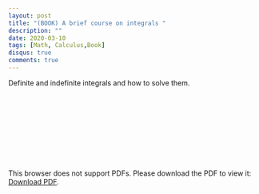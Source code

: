 ```yaml
---
layout: post
title: "(BOOK) A brief course on integrals "
description: ""
date: 2020-03-10
tags: [Math, Calculus,Book]
disqus: true
comments: true
---
```

Definite and indefinite integrals and how to solve them.
<object data="pdfs/Libro_de_integrales.pdf" type="application/pdf" width="1400px" height="400px">
    <embed src="pdfs/Libro_de_integrales.pdf">
        <p>This browser does not support PDFs. Please download the PDF to view it: <a href="pdfs/Libro_de_integrales.pdf">Download PDF</a>.</p>
    </embed>
</object>
